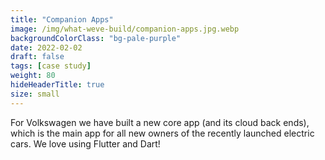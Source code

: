 ```yaml
---
title: "Companion Apps"
image: /img/what-weve-build/companion-apps.jpg.webp
backgroundColorClass: "bg-pale-purple"
date: 2022-02-02
draft: false
tags: [case study]
weight: 80
hideHeaderTitle: true
size: small
---
```


For Volkswagen we have built a new core app (and its cloud back ends), which is the main app for all new owners of the recently launched electric cars. We love using Flutter and Dart!